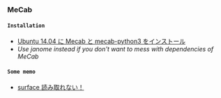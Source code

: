 ### MeCab
#### `Installation`
- [Ubuntu 14.04 に Mecab と mecab-python3 をインストール](https://qiita.com/elm200/items/2c2aa2093e670036bb30)
- *Use janome instead if you don't want to mess with dependencies of MeCab*
#### `Some memo`
- [surface 読み取れない！](https://shogo82148.github.io/blog/2015/12/20/mecab-in-python3-final/)
